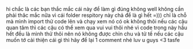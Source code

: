 hi 
chắc là các bạn thắc mắc cái này để làm gì đúng không
well không cần phải thăc mắc nữa vì cái folder respitory này chả để là gì hết =))) chỉ là chỗ mà mình import thử code lên và chạy xem nó có ok không thôi
nếu các cậu quan tâm thì các cậu có thể xem qua vui vui thôi nhé vì code trong này hầu hết đều là mình thử thôi nên nó không được chỉn chu và tử tế 
nếu các cậu muốn tớ cải thiện cái gì thì hãy để lại 1 comment nhé
luv u guys <3
tasfe
